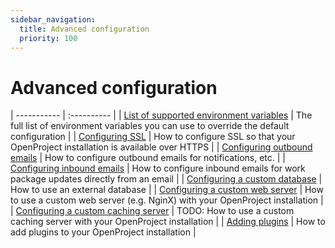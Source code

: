 ```yaml
---
sidebar_navigation:
  title: Advanced configuration
  priority: 100
---
```


# Advanced configuration

| ----------- | :---------- |
| [List of supported environment variables](./environment) | The full list of environment variables you can use to override the default configuration |
| [Configuring SSL](./ssl) | How to configure SSL so that your OpenProject installation is available over HTTPS |
| [Configuring outbound emails](./outbound-emails) | How to configure outbound emails for notifications, etc. |
| [Configuring inbound emails](./inbound-emails) | How to configure inbound emails for work package updates directly from an email |
| [Configuring a custom database](./database) | How to use an external database |
| [Configuring a custom web server](./server) | How to use a custom web server (e.g. NginX) with your OpenProject installation |
| [Configuring a custom caching server](#TODO) | TODO: How to use a custom caching server with your OpenProject installation |
| [Adding plugins](./plugins) | How to add plugins to your OpenProject installation |
